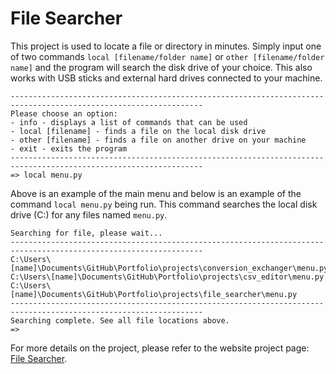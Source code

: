 # File Searcher

This project is used to locate a file or directory in minutes. Simply input one of two commands `local [filename/folder name]` or `other [filename/folder name]` and the program will search the disk drive of your choice. This also works with USB sticks and external hard drives connected to your machine.

```Psuedocode
-----------------------------------------------------------------------------------------------------------------
Please choose an option:
- info - displays a list of commands that can be used
- local [filename] - finds a file on the local disk drive
- other [filename] - finds a file on another drive on your machine
- exit - exits the program
-----------------------------------------------------------------------------------------------------------------
=> local menu.py
```

Above is an example of the main menu and below is an example of the command `local menu.py` being run. This command searches the local disk drive (C:) for any files named `menu.py`.

```Psuedocode
Searching for file, please wait...
-----------------------------------------------------------------------------------------------------------------
C:\Users\[name]\Documents\GitHub\Portfolio\projects\conversion_exchanger\menu.py
C:\Users\[name]\Documents\GitHub\Portfolio\projects\csv_editor\menu.py
C:\Users\[name]\Documents\GitHub\Portfolio\projects\file_searcher\menu.py
-----------------------------------------------------------------------------------------------------------------
Searching complete. See all file locations above.
=>
```

For more details on the project, please refer to the website project page: [File Searcher](https://acius.co.uk/projects/file-searcher/).

